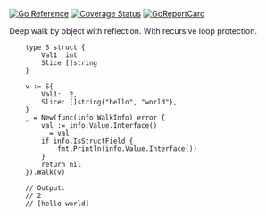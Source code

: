 [![Go Reference](https://pkg.go.dev/badge/github.com/rekby/objwalker.svg)](https://pkg.go.dev/github.com/rekby/objwalker)
[![Coverage Status](https://coveralls.io/repos/github/rekby/objwalker/badge.svg?branch=master)](https://coveralls.io/github/rekby/objwalker?branch=master)
[![GoReportCard](https://goreportcard.com/badge/github.com/rekby/objwalker)](https://goreportcard.com/report/github.com/rekby/objwalker)

Deep walk by object with reflection. With recursive loop protection.
```golang
	type S struct {
		Val1  int
		Slice []string
	}

	v := S{
		Val1:  2,
		Slice: []string{"hello", "world"},
	}
	_ = New(func(info WalkInfo) error {
		val := info.Value.Interface()
		_ = val
		if info.IsStructField {
			fmt.Println(info.Value.Interface())
		}
		return nil
	}).Walk(v)

	// Output:
	// 2
	// [hello world]
```
